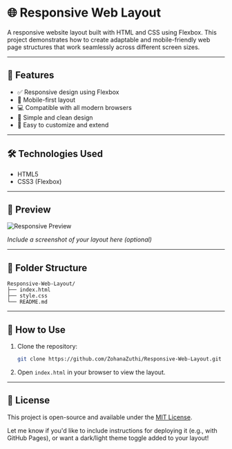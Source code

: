 # 🌐 Responsive Web Layout

A responsive website layout built with HTML and CSS using Flexbox. This project demonstrates how to create adaptable and mobile-friendly web page structures that work seamlessly across different screen sizes.

---

## 🚀 Features

- ✅ Responsive design using Flexbox
- 📱 Mobile-first layout
- 💻 Compatible with all modern browsers
- 🎨 Simple and clean design
- 🧩 Easy to customize and extend

---

## 🛠️ Technologies Used

- HTML5
- CSS3 (Flexbox)

---

## 📸 Preview

![Responsive Preview](preview.png)

*Include a screenshot of your layout here (optional)*

---

## 📂 Folder Structure

```
Responsive-Web-Layout/
├── index.html
├── style.css
└── README.md
```

---

## 🔧 How to Use

1. Clone the repository:
   ```bash
   git clone https://github.com/ZohanaZuthi/Responsive-Web-Layout.git
   ```

2. Open `index.html` in your browser to view the layout.

---

## 📄 License

This project is open-source and available under the [MIT License](LICENSE).



Let me know if you'd like to include instructions for deploying it (e.g., with GitHub Pages), or want a dark/light theme toggle added to your layout!
